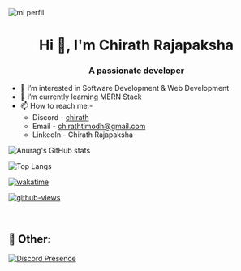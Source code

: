 ![mi perfil](https://res.cloudinary.com/superfolio/image/upload/v1620689979/68747470733a2f2f692e70696e696d672e636f6d2f6f726967696e616c732f63362f33332f63322f63363333633230656465383266306530636564376435373064626533613166332e676966_yjuh2s.gif)


<h1 align="center">Hi 👋, I'm Chirath Rajapaksha</h1>
<h3 align="center">A passionate developer</h3>

- 👀 I’m interested in Software Development & Web Development
- 🌱 I’m currently learning MERN Stack
- 📫 How to reach me:-
     - Discord - [chirath](https://discord.com/users/771639970854731808)
     - Email - chirathtimodh@gmail.com
     - LinkedIn - Chirath Rajapaksha

![Anurag's GitHub stats](https://github-readme-stats.vercel.app/api?username=duesacrifice69&show_icons=true&theme=radical)

![Top Langs](https://github-readme-stats.vercel.app/api/top-langs/?username=duesacrifice69&layout=compact&show_icons=true&theme=radical)

[![wakatime](https://wakatime.com/badge/user/018af927-df27-43d7-8f57-d7829ded732a.svg)](https://wakatime.com/@DueSacrifice69)

[![github-views](https://komarev.com/ghpvc/?username=duesacrifice69)](https://github.com/duesacrifice69)

<br/>


## 📜 Other:


[![Discord Presence](https://lanyard.cnrad.dev/api/771639970854731808)](https://discord.com/users/771639970854731808)
